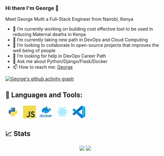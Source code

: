 ### Hi there I'm George 👋
Meet George Mutti a Full-Stack Engineer from Nairobi, Kenya
<!--
**Georgeygigz/Georgeygigz** is a ✨ _special_ ✨ repository because its `README.md` (this file) appears on your GitHub profile.

Here are some ideas to get you started:

- ⚡ Fun fact: I have a tone of activities I can do in my leisure time(Play Piano, chess, football, pool table games, Sing, Adventure)
-->

- 🔭 I’m currently working on building cost effective tool to be used in reducing Maternal deaths in Kenya
- 🌱 I’m currently taking new path in DevOps and Cloud Computing
- 👯 I’m looking to collaborate In open-source projects that improves the well being of people
- 🤔 I’m looking for help in DevOps Career Path
- 💬 Ask me about Python/Django/Flask/Docker
- 📫 How to reach me: [George](https://www.linkedin.com/in/george-mutti-b5a86bba/)

[![George's github activity graph](https://activity-graph.herokuapp.com/graph?username=Georgeygigz&theme=xcode)](https://git.io/Georgeygigz)


## 🧰 Languages and Tools:
<p align="left">
<img src="https://raw.githubusercontent.com/github/explore/80688e429a7d4ef2fca1e82350fe8e3517d3494d/topics/python/python.png" alt="Python" height="40" style="vertical-align:top; margin:4px">
<img src="https://raw.githubusercontent.com/github/explore/80688e429a7d4ef2fca1e82350fe8e3517d3494d/topics/javascript/javascript.png" alt="Javascript" height="40" style="vertical-align:top; margin:4px">
<img src="https://raw.githubusercontent.com/github/explore/80688e429a7d4ef2fca1e82350fe8e3517d3494d/topics/docker/docker.png" alt="Docker" height="40" style="vertical-align:top; margin:4px">
<img src="https://raw.githubusercontent.com/github/explore/80688e429a7d4ef2fca1e82350fe8e3517d3494d/topics/react/react.png" alt="React" height="40" style="vertical-align:top; margin:4px">
<img src="https://raw.githubusercontent.com/github/explore/80688e429a7d4ef2fca1e82350fe8e3517d3494d/topics/visual-studio-code/visual-studio-code.png" alt="VS Code" height="40" style="vertical-align:top; margin:4px">
</p>

## 📈 Stats
<p align="center">
  <img width="48%" src="https://github-readme-stats.vercel.app/api?username=Georgeygigz&show_icons=true&theme=tokyonight" />
  <img width="48%" src="https://github-readme-streak-stats.herokuapp.com/?user=Georgeygigz&theme=tokyonight" />
</p>
